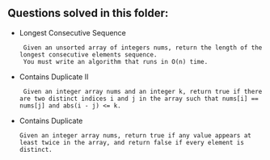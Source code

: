 ## Questions solved in this folder:

-  Longest Consecutive Sequence

        Given an unsorted array of integers nums, return the length of the longest consecutive elements sequence.
        You must write an algorithm that runs in O(n) time.

-  Contains Duplicate II

        Given an integer array nums and an integer k, return true if there are two distinct indices i and j in the array such that nums[i] == nums[j] and abs(i - j) <= k.

-  Contains Duplicate

       Given an integer array nums, return true if any value appears at least twice in the array, and return false if every element is distinct.